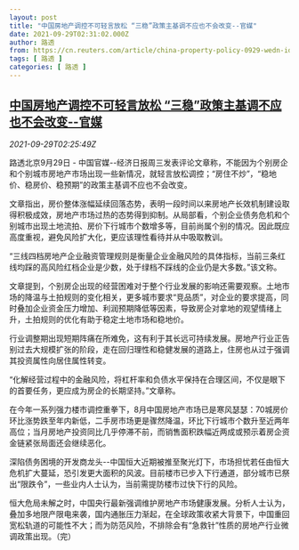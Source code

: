```yaml
---
layout: post
title: "中国房地产调控不可轻言放松 “三稳”政策主基调不应也不会改变--官媒"
date: 2021-09-29T02:31:02.000Z
author: 路透
from: https://cn.reuters.com/article/china-property-policy-0929-wedn-idCNKBS2GP05C
tags: [ 路透 ]
categories: [ 路透 ]
---
```

<!--1632882662000-->
[中国房地产调控不可轻言放松 “三稳”政策主基调不应也不会改变--官媒](https://cn.reuters.com/article/china-property-policy-0929-wedn-idCNKBS2GP05C)
------

<div>
<div><i>2021-09-29T02:25:49Z</i></div><p>路透北京9月29日 - 中国官媒--经济日报周三发表评论文章称，不能因为个别房企和个别城市房地产市场出现一些新情况，就轻言放松调控；“房住不炒”，“稳地价、稳房价、稳预期”的政策主基调不应也不会改变。</p><p>文章指出，房价整体涨幅延续回落态势，表明一段时间以来房地产长效机制建设取得积极成效，房地产市场过热的态势得到抑制。从局部看，个别企业债务危机和个别城市出现土地流拍、房价下行城市个数增多等，目前尚属个别的情况。因此既应高度重视，避免风险扩大化，更应该理性看待并从中吸取教训。</p><p>“三线四档房地产企业融资管理规则是衡量企业金融风险的具体指标，当前三条红线均踩的高风险红档企业是少数，处于绿档不踩线的企业仍是大多数。”该文称。</p><p>文章提到，个别房企出现的经营困难对于整个行业发展的影响还需要观察。土地市场的降温与土拍规则的变化相关，更多城市要求“竞品质”，对企业的要求提高，同时叠加企业资金压力增加、利润预期降低等因素，导致房企对拿地的观望情绪上升，土拍规则的优化有助于稳定土地市场和稳地价。</p><p>行业调整期出现短期阵痛在所难免，这有利于其长远可持续发展。房地产行业正告别过去大规模扩张的阶段，走在回归理性和稳健发展的道路上，住房也从过于强调其投资属性向居住属性转变。</p><p>“化解经营过程中的金融风险，将杠杆率和负债水平保持在合理区间，不仅是眼下的首要任务，更应成为房企的长期坚持。”文章称。</p><p>在今年一系列强力楼市调控重拳下，8月中国房地产市场已是寒风瑟瑟：70城房价环比涨势跌至年内新低，二手房市场更是骤然降温，环比下行城市个数升至近两年高位；当月房地产投资同比几乎停滞不前，而销售面积跌幅近两成或预示着房企资金链紧张局面还会继续恶化。</p><p>深陷债务困境的开发商龙头--中国恒大近期被推至聚光灯下，市场担忧若任由恒大危机扩大蔓延，恐引发更大面积的风波。目前楼市已步入下行通道，部分城市已祭出“限跌令”，一些业内人士认为，当前需提防楼市过快下行的风险。</p><p>恒大危局未解之时，中国央行最新强调维护房地产市场健康发展。分析人士认为，叠加多地限产限电来袭，国内通胀压力渐起，在全球政策收紧大背景下，中国重回宽松轨道的可能性不大；而为防范风险，不排除会有“急救针”性质的房地产行业微调政策出现。（完）</p>
</div>
